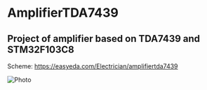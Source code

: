 # AmplifierTDA7439
Project of amplifier based on TDA7439 and STM32F103C8
-----------------------------------------------------
Scheme: https://easyeda.com/Electrician/amplifiertda7439

![Photo](https://user-images.githubusercontent.com/42692616/65036673-9c0ba580-d954-11e9-97a1-be9f642cc90d.jpg)
